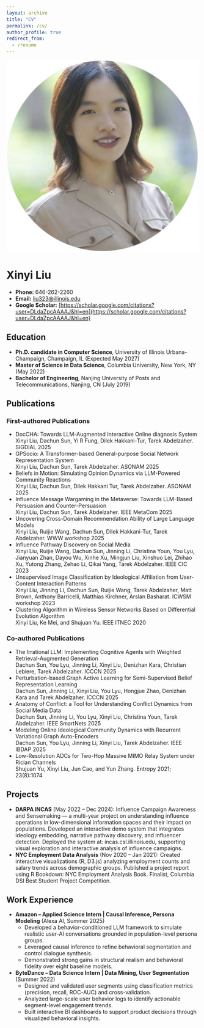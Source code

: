 ```yaml
---
layout: archive
title: "CV"
permalink: /cv/
author_profile: true
redirect_from:
  - /resume
---
```


![Profile Image](../images/profile.png)

# Xinyi Liu

- **Phone:** 646-262-2260  
- **Email:** liu323@illinois.edu  
- **Google Scholar:** [https://scholar.google.com/citations?user=DLdaZpcAAAAJ&hl=en](https://scholar.google.com/citations?user=DLdaZpcAAAAJ&hl=en)

## Education
- **Ph.D. candidate in Computer Science**, University of Illinois Urbana-Champaign, Champaign, IL (Expected May 2027)
- **Master of Science in Data Science**, Columbia University, New York, NY (May 2022)
- **Bachelor of Engineering**, Nanjing University of Posts and Telecommunications, Nanjing, CN (July 2019)

## Publications
### First-authored Publications
- DocCHA: Towards LLM-Augmented Interactive Online diagnosis System<br/>Xinyi Liu, Dachun Sun, Yi R Fung, Dilek Hakkani-Tur, Tarek Abdelzaher. SIGDIAL 2025
- GPSocio: A Transformer-based General-purpose Social Network Representation System<br/>Xinyi Liu, Dachun Sun, Tarek Abdelzaher. ASONAM 2025
- Beliefs in Motion: Simulating Opinion Dynamics via LLM-Powered Community Reactions<br/>Xinyi Liu, Dachun Sun, Dilek Hakkani Tur, Tarek Abdelzaher. ASONAM 2025
- Influence Message Wargaming in the Metaverse: Towards LLM-Based Persuasion and Counter-Persuasion<br/>Xinyi Liu, Dachun Sun, Tarek Abdelzaher. IEEE MetaCom 2025
- Uncovering Cross-Domain Recommendation Ability of Large Language Models<br/>Xinyi Liu, Ruijie Wang, Dachun Sun, Dilek Hakkani-Tur, Tarek Abdelzaher. WWW workshop 2025
- Influence Pathway Discovery on Social Media<br/>Xinyi Liu, Ruijie Wang, Dachun Sun, Jinning Li, Christina Youn, You Lyu, Jianyuan Zhan, Dayou Wu, Xinhe Xu, Mingjun Liu, Xinshuo Lei, Zhihao Xu, Yutong Zhang, Zehao Li, Qikai Yang, Tarek Abdelzaher. IEEE CIC 2023
- Unsupervised Image Classification by Ideological Affiliation from User-Content Interaction Patterns<br/>Xinyi Liu, Jinning Li, Dachun Sun, Ruijie Wang, Tarek Abdelzaher, Matt Brown, Anthony Barricelli, Matthias Kirchner, Arslan Basharat. ICWSM workshop 2023
- Clustering Algorithm in Wireless Sensor Networks Based on Differential Evolution Algorithm<br/>Xinyi Liu, Ke Mei, and Shujuan Yu. IEEE ITNEC 2020

### Co-authored Publications
- The Irrational LLM: Implementing Cognitive Agents with Weighted Retrieval-Augmented Generation<br/>Dachun Sun, You Lyu, Jinning Li, Xinyi Liu, Denizhan Kara, Christian Lebiere, Tarek Abdelzaher. ICCCN 2025
- Perturbation-based Graph Active Learning for Semi-Supervised Belief Representation Learning<br/>Dachun Sun, Jinning Li, Xinyi Liu, You Lyu, Hongjue Zhao, Denizhan Kara and Tarek Abdelzaher. ICCCN 2025
- Anatomy of Conflict: a Tool for Understanding Conflict Dynamics from Social Media Data<br/>Dachun Sun, Jinning Li, You Lyu, Xinyi Liu, Christina Youn, Tarek Abdelzaher. IEEE SmartNets 2025
- Modeling Online Ideological Community Dynamics with Recurrent Variational Graph Auto-Encoders<br/>Dachun Sun, You Lyu, Jinning Li, Xinyi Liu, Tarek Abdelzaher. IEEE IBDAP 2025
- Low-Resolution ADCs for Two-Hop Massive MIMO Relay System under Rician Channels<br/>Shujuan Yu, Xinyi Liu, Jun Cao, and Yun Zhang. Entropy 2021; 23(8):1074

## Projects
- **DARPA INCAS** (May 2022 – Dec 2024): Influence Campaign Awareness and Sensemaking — a multi-year project on understanding influence operations in low-dimensional information spaces and their impact on populations. Developed an interactive demo system that integrates ideology embedding, narrative pathway discovery, and influencer detection. Deployed the system at: incas.csl.illinois.edu, supporting visual exploration and interactive analysis of influence campaigns.
- **NYC Employment Data Analysis** (Nov 2020 – Jan 2021): Created interactive visualizations (R, D3.js) analyzing employment counts and salary trends across demographic groups. Published a project report using R Bookdown: NYC Employment Analysis Book. Finalist, Columbia DSI Best Student Project Competition.

## Work Experience
- **Amazon – Applied Science Intern | Causal Inference, Persona Modeling** (Alexa AI, Summer 2025)
  - Developed a behavior-conditioned LLM framework to simulate realistic user-AI conversations grounded in population-level persona groups.
  - Leveraged causal inference to refine behavioral segmentation and control dialogue synthesis.
  - Demonstrated strong gains in structural realism and behavioral fidelity over eight baseline models.
- **ByteDance – Data Science Intern | Data Mining, User Segmentation** (Summer 2022)
  - Designed and validated user segments using classification metrics (precision, recall, ROC-AUC) and cross-validation.
  - Analyzed large-scale user behavior logs to identify actionable segment-level engagement trends.
  - Built interactive BI dashboards to support product decisions through visualized behavioral insights.
